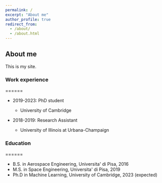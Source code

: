 ```yaml
---
permalink: /
excerpt: "About me"
author_profile: true
redirect_from: 
  - /about/
  - /about.html
---
```


## About me


This is my site.

### Work experience
======
* 2019-2023: PhD student
  * University of Cambridge

* 2018-2019: Research Assistant
  * University of Illinois at Urbana-Champaign


### Education
======
* B.S. in Aerospace Engineering, Universita' di Pisa, 2016
* M.S. in Space Engineering, Universita' di Pisa, 2019
* Ph.D in Machine Learning, University of Cambridge, 2023 (expected)




